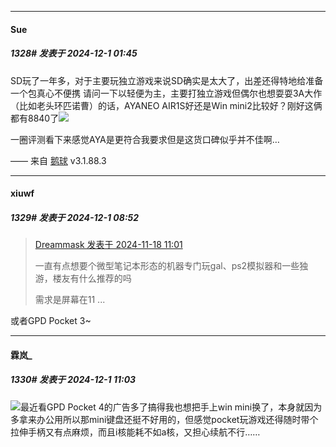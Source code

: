 ﻿
*****

####  Sue  
##### 1328#       发表于 2024-12-1 01:45

SD玩了一年多，对于主要玩独立游戏来说SD确实是太大了，出差还得特地给准备一个包真心不便携
请问一下以轻便为主，主要打独立游戏但偶尔也想耍耍3A大作（比如老头环匹诺曹）的话，AYANEO AIR1S好还是Win mini2比较好？刚好这俩都有8840了<img src="https://static.saraba1st.com/image/smiley/face2017/001.png" referrerpolicy="no-referrer">

一圈评测看下来感觉AYA是更符合我要求但是这货口碑似乎并不佳啊…

—— 来自 [鹅球](https://www.pgyer.com/GcUxKd4w) v3.1.88.3


*****

####  xiuwf  
##### 1329#       发表于 2024-12-1 08:52

<blockquote><a href="httphttps://bbs.saraba1st.com/2b/forum.php?mod=redirect&amp;goto=findpost&amp;pid=66719615&amp;ptid=2086469" target="_blank">Dreammask 发表于 2024-11-18 11:01</a>

一直有点想要个微型笔记本形态的机器专门玩gal、ps2模拟器和一些独游，楼友有什么推荐的吗

需求是屏幕在11 ...</blockquote>
或者GPD Pocket 3~


*****

####  霖岚_  
##### 1330#       发表于 2024-12-1 11:03

<img src="https://static.saraba1st.com/image/smiley/face2017/001.png" referrerpolicy="no-referrer">最近看GPD Pocket 4的广告多了搞得我也想把手上win mini换了，本身就因为多拿来办公用所以那mini键盘还挺不好用的，但感觉pocket玩游戏还得随时带个拉伸手柄又有点麻烦，而且i核能耗不如a核，又担心续航不行……

